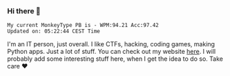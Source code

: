 ### Hi there 👋
<!-- PB START -->
```
My current MonkeyType PB is - WPM:94.21 Acc:97.42
Updated on: 05:22:44 CEST Time
```
<!-- PB END -->
I'm an IT person, just overall. I like CTFs, hacking, coding games, making Python apps. Just a lot of stuff.
You can check out my website [here](https://skill3472.github.io/).
I will probably add some interesting stuff here, when I get the idea to do so. Take care ❤️
